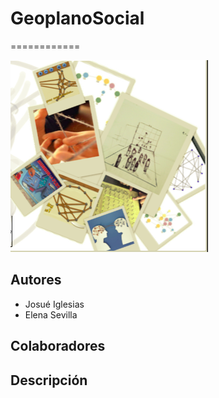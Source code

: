 # GeoplanoSocial
============

![GeoplanoSocial](header.png)

Autores
------------
 * Josué Iglesias
 * Elena Sevilla
 
 
Colaboradores
------------


Descripción
------------


